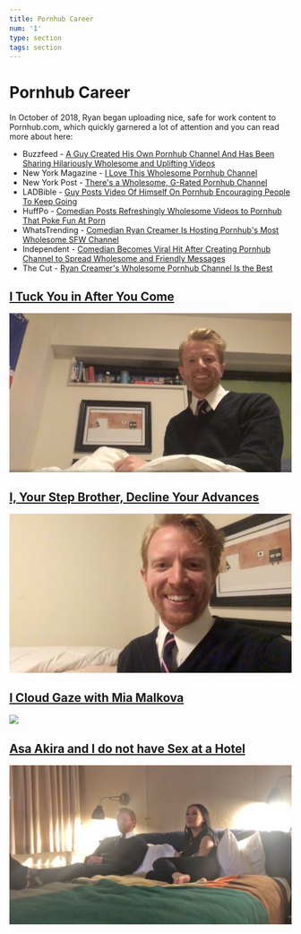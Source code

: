 ```yaml
---
title: Pornhub Career
num: '1'
type: section
tags: section
---
```

# Pornhub Career

In October of 2018, Ryan began uploading nice, safe for work content to Pornhub.com, which quickly garnered a lot of attention and you can read more about here:

* Buzzfeed - [A Guy Created His Own Pornhub Channel And Has Been Sharing Hilariously Wholesome and Uplifting Videos](https://www.buzzfeednews.com/article/tanyachen/a-guy-created-his-own-pornhub-channel-and-has-been-sharing)
* New York Magazine - [I Love This Wholesome Pornhub Channel](https://www.thecut.com/2019/02/ryan-creamer-wholesome-pornhub-channel-is-the-best.html)
* New York Post - [There's a Wholesome, G-Rated Pornhub Channel](https://nypost.com/2019/02/04/theres-a-wholesome-g-rated-pornhub-channel/)
* LADBible - [Guy Posts Video Of Himself On Pornhub Encouraging People To Keep Going](http://www.ladbible.com/news/weird-guy-posts-video-of-himself-on-pornhub-encouraging-people-to-keep-going-20181031)
* HuffPo - [Comedian Posts Refreshingly Wholesome Videos to Pornhub That Poke Fun At Porn](https://www.huffingtonpost.com/entry/comedian-posts-refreshingly-wholesome-videos-to-pornhub-that-poke-fun-at-porn_us_5c549327e4b09293b203e298)
* WhatsTrending - [Comedian Ryan Creamer Is Hosting Pornhub's Most Wholesome SFW Channel](https://whatstrending.com/weird/comedian-ryan-creamer-is-hosting-pornhubs-most-wholesome-sfw-channel/)
* Independent - [Comedian Becomes Viral Hit After Creating Pornhub Channel to Spread Wholesome and Friendly Messages](https://www.indy100.com/article/pornhub-wholesome-videos-ryan-creamer-comedy-viral-8758931)
* The Cut - [Ryan Creamer's Wholesome Pornhub Channel Is the Best](https://www.thecut.com/2019/02/ryan-creamer-wholesome-pornhub-channel-is-the-best.html)

<a href="https://www.pornhub.com/view_video.php?viewkey=ph5bbffc24958be" target="_blank">
<h2>I Tuck You in After You Come</h2>
<img src="assets/uploads/i_tuck_you_in.png"/></a>

<a href="https://www.pornhub.com/view_video.php?viewkey=ph5bf367185be34" target="_blank">
<h2>I, Your Step Brother, Decline Your Advances</h2>
<img src="assets/uploads/i_your_step_brother.png"/></a>

<a href="https://www.pornhub.com/view_video.php?viewkey=ph5cf53b0f86e13" target="_blank">
<h2>I Cloud Gaze with Mia Malkova</h2>
<img src="assets/uploads/i_cloud_gaze.png" /></a>

<a href="https://www.pornhub.com/view_video.php?viewkey=ph5da6081c35101" target="_blank">
<h2>Asa Akira and I do not have Sex at a Hotel</h2>
<img src="assets/uploads/asa_akira_and_i.png" /></a>